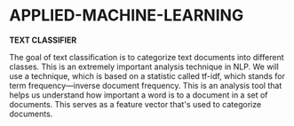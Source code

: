 # APPLIED-MACHINE-LEARNING

****TEXT CLASSIFIER****

The goal of text classification is to categorize text documents into different classes. This is an extremely
important analysis technique in NLP. We will use a technique, which is based on a statistic called tf-idf,
which stands for term frequency—inverse document frequency. This is an analysis tool that helps us
understand how important a word is to a document in a set of documents. This serves as a feature vector
that's used to categorize documents.
